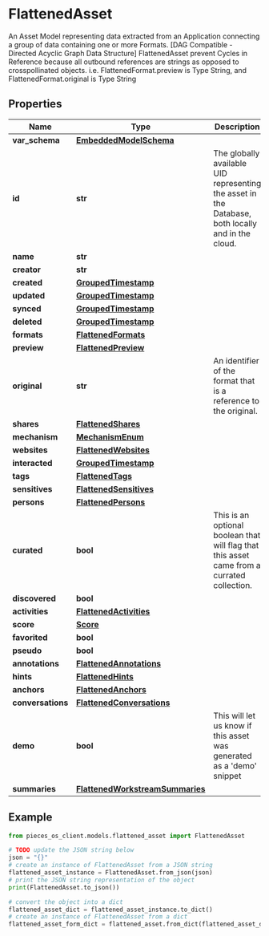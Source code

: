 # FlattenedAsset

An Asset Model representing data extracted from an Application connecting a group of data containing one or more Formats. [DAG Compatible - Directed Acyclic Graph Data Structure]  FlattenedAsset prevent Cycles in Reference because all outbound references are strings as opposed to crosspollinated objects.  i.e. FlattenedFormat.preview is Type String, and FlattenedFormat.original is Type String

## Properties

Name | Type | Description | Notes
------------ | ------------- | ------------- | -------------
**var_schema** | [**EmbeddedModelSchema**](EmbeddedModelSchema) |  | [optional] 
**id** | **str** | The globally available UID representing the asset in the Database, both locally and in the cloud. | 
**name** | **str** |  | [optional] 
**creator** | **str** |  | 
**created** | [**GroupedTimestamp**](GroupedTimestamp) |  | 
**updated** | [**GroupedTimestamp**](GroupedTimestamp) |  | 
**synced** | [**GroupedTimestamp**](GroupedTimestamp) |  | [optional] 
**deleted** | [**GroupedTimestamp**](GroupedTimestamp) |  | [optional] 
**formats** | [**FlattenedFormats**](FlattenedFormats) |  | 
**preview** | [**FlattenedPreview**](FlattenedPreview) |  | 
**original** | **str** | An identifier of the format that is a reference to the original. | 
**shares** | [**FlattenedShares**](FlattenedShares) |  | [optional] 
**mechanism** | [**MechanismEnum**](MechanismEnum) |  | 
**websites** | [**FlattenedWebsites**](FlattenedWebsites) |  | [optional] 
**interacted** | [**GroupedTimestamp**](GroupedTimestamp) |  | [optional] 
**tags** | [**FlattenedTags**](FlattenedTags) |  | [optional] 
**sensitives** | [**FlattenedSensitives**](FlattenedSensitives) |  | [optional] 
**persons** | [**FlattenedPersons**](FlattenedPersons) |  | [optional] 
**curated** | **bool** | This is an optional boolean that will flag that this asset came from a currated collection. | [optional] 
**discovered** | **bool** |  | [optional] 
**activities** | [**FlattenedActivities**](FlattenedActivities) |  | [optional] 
**score** | [**Score**](Score) |  | [optional] 
**favorited** | **bool** |  | [optional] 
**pseudo** | **bool** |  | [optional] 
**annotations** | [**FlattenedAnnotations**](FlattenedAnnotations) |  | [optional] 
**hints** | [**FlattenedHints**](FlattenedHints) |  | [optional] 
**anchors** | [**FlattenedAnchors**](FlattenedAnchors) |  | [optional] 
**conversations** | [**FlattenedConversations**](FlattenedConversations) |  | [optional] 
**demo** | **bool** | This will let us know if this asset was generated as a &#39;demo&#39; snippet | [optional] 
**summaries** | [**FlattenedWorkstreamSummaries**](FlattenedWorkstreamSummaries) |  | [optional] 

## Example

```python
from pieces_os_client.models.flattened_asset import FlattenedAsset

# TODO update the JSON string below
json = "{}"
# create an instance of FlattenedAsset from a JSON string
flattened_asset_instance = FlattenedAsset.from_json(json)
# print the JSON string representation of the object
print(FlattenedAsset.to_json())

# convert the object into a dict
flattened_asset_dict = flattened_asset_instance.to_dict()
# create an instance of FlattenedAsset from a dict
flattened_asset_form_dict = flattened_asset.from_dict(flattened_asset_dict)
```


